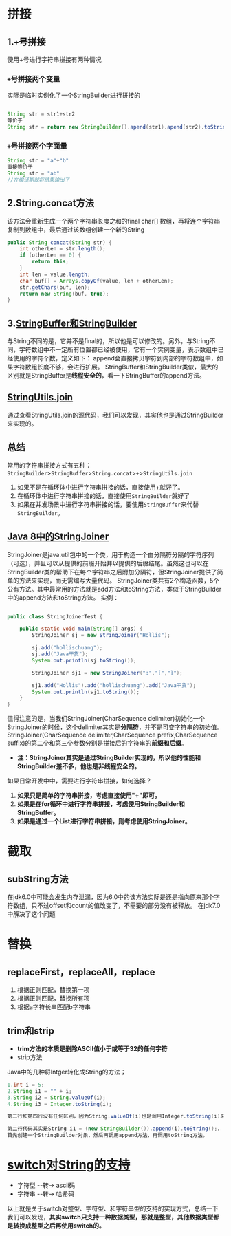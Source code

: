 # 拼接
## 1.`+`号拼接
使用+号进行字符串拼接有两种情况
### `+`号拼接两个变量
实际是临时实例化了一个StringBuilder进行拼接的
```java

String str = str1+str2
等价于
String str = return new StringBuilder().apend(str1).apend(str2).toString
```
### `+`号拼接两个字面量
```java
String str = "a"+"b"
直接等价于
String str = "ab"
//在编译期就将结果输出了
```
## 2.String.concat方法
该方法会重新生成一个两个字符串长度之和的final char[] 数组，再将连个字符串复制到数组中，最后通过该数组创建一个新的String
```java
public String concat(String str) {
    int otherLen = str.length();
    if (otherLen == 0) {
        return this;
    }
    int len = value.length;
    char buf[] = Arrays.copyOf(value, len + otherLen);
    str.getChars(buf, len);
    return new String(buf, true);
}

```
## 3.[StringBuffer和StringBuilder](https://hollischuang.gitee.io/tobetopjavaer/#/basics/java-basic/string-concat?id=stringbuffer%e5%92%8cstringbuilder)
与String不同的是，它并不是final的，所以他是可以修改的。另外，与String不同，字符数组中不一定所有位置都已经被使用，它有一个实例变量，表示数组中已经使用的字符个数，定义如下：
append会直接拷贝字符到内部的字符数组中，如果字符数组长度不够，会进行扩展。
StringBuffer和StringBuilder类似，最大的区别就是StringBuffer是**线程安全的**，看一下StringBuffer的append方法。
## [StringUtils.join](https://hollischuang.gitee.io/tobetopjavaer/#/basics/java-basic/string-concat?id=stringutilsjoin%e6%98%af%e5%a6%82%e4%bd%95%e5%ae%9e%e7%8e%b0%e7%9a%84)
通过查看StringUtils.join的源代码，我们可以发现，其实他也是通过StringBuilder来实现的。
## 总结
常用的字符串拼接方式有五种：
`StringBuilder`>`StringBuffer`>`String.concat`>`+`>`StringUtils.join`

1. 如果不是在循环体中进行字符串拼接的话，直接使用+就好了。
2. 在循环体中进行字符串拼接的话，直接使用`StringBuilder`就好了
3. 如果在并发场景中进行字符串拼接的话，要使用`StringBuffer`来代替`StringBuilder`。
## [Java 8中的StringJoiner](https://hollischuang.gitee.io/tobetopjavaer/#/basics/java-basic/stringjoiner-in-java8?id=java-8%e4%b8%ad%e7%9a%84stringjoiner)
StringJoiner是java.util包中的一个类，用于构造一个由分隔符分隔的字符序列（可选），并且可以从提供的前缀开始并以提供的后缀结尾。虽然这也可以在StringBuilder类的帮助下在每个字符串之后附加分隔符，但StringJoiner提供了简单的方法来实现，而无需编写大量代码。
StringJoiner类共有2个构造函数，5个公有方法。其中最常用的方法就是add方法和toString方法，类似于StringBuilder中的append方法和toString方法。
实例：
```java

public class StringJoinerTest {

    public static void main(String[] args) {
        StringJoiner sj = new StringJoiner("Hollis");

        sj.add("hollischuang");
        sj.add("Java干货");
        System.out.println(sj.toString());

        StringJoiner sj1 = new StringJoiner(":","[","]");

        sj1.add("Hollis").add("hollischuang").add("Java干货");
        System.out.println(sj1.toString());
    }
}

```
值得注意的是，当我们StringJoiner(CharSequence delimiter)初始化一个StringJoiner的时候，这个delimiter其实是**分隔符**，并不是可变字符串的初始值。
StringJoiner(CharSequence delimiter,CharSequence prefix,CharSequence suffix)的第二个和第三个参数分别是拼接后的字符串的**前缀和后缀**。
* **注：StringJoiner其实是通过StringBuilder实现的，所以他的性能和StringBuilder差不多，他也是非线程安全的。**

如果日常开发中中，需要进行字符串拼接，如何选择？

1. **如果只是简单的字符串拼接，考虑直接使用"+"即可。**
2. **如果是在for循环中进行字符串拼接，考虑使用StringBuilder和StringBuffer。**
3. **如果是通过一个List进行字符串拼接，则考虑使用StringJoiner。**
# 截取
## subString方法
在jdk6.0中可能会发生内存泄漏，因为6.0中的该方法实际是还是指向原来那个字符数组，只不过offset和count的值改变了，不需要的部分没有被释放。
在jdk7.0中解决了这个问题
# 替换
## replaceFirst，replaceAll，replace

1. 根据正则匹配，替换第一项
2. 根据正则匹配，替换所有项
3. 根据a字符长串匹配b字符串
## trim和strip
* **trim方法的本质是删除ASCII值小于或等于32的任何字符**
* strip方法

Java中的几种将Intger转化成String的方法；
```java
1.int i = 5;
2.String i1 = "" + i;
3.String i2 = String.valueOf(i);
4.String i3 = Integer.toString(i);

第三行和第四行没有任何区别，因为String.valueOf(i)也是调用Integer.toString(i)来实现的。

第二行代码其实是String i1 = (new StringBuilder()).append(i).toString();，
首先创建一个StringBuilder对象，然后再调用append方法，再调用toString方法。
```

# [switch对String的支持](https://hollischuang.gitee.io/tobetopjavaer/#/basics/java-basic/switch-string?id=switch%e5%af%b9string%e7%9a%84%e6%94%af%e6%8c%81)
* 字符型 --转-> ascii码
* 字符串 --转-> 哈希码
  
以上就是关于switch对整型、字符型、和字符串型的支持的实现方式，总结一下我们可以发现，**其实switch只支持一种数据类型，那就是整型，其他数据类型都是转换成整型之后再使用switch的。**

